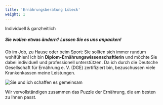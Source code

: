 ```yaml
---
title: 'Ernährungsberatung Lübeck'
weight: 1
---
```

Individuell & ganzheitlich

##### Sie wollen etwas ändern? Lassen Sie es uns anpacken!

Ob im Job, zu Hause oder beim Sport: Sie sollten sich immer rundum wohlfühlen! Ich bin **Diplom-Ernährungswissenschaftlerin** und möchte Sie dabei individuell und professionell unterstützen.
Da ich durch die Deutsche Gesellschaft für Ernährung e. V. (DGE) zertifiziert bin, bezuschussen viele Krankenkassen meine Leistungen.

![Sie und ich schaffen es gemeinsam](https://raw.githubusercontent.com/janraasch/ghost-on-heroku/files/2019/01/Puzzle_Ausschnitt-1431959064800.jpg)

Wir vervollständigen zusammen das Puzzle der Ernährung, die am besten zu Ihnen passt.